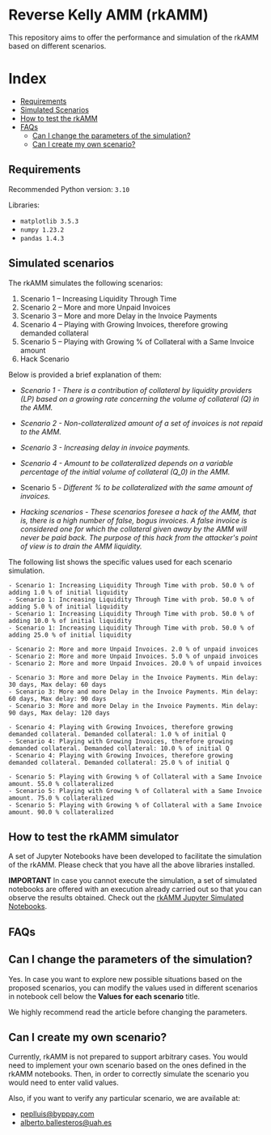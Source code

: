 # Reverse Kelly AMM (rkAMM)

This repository aims to offer the performance and simulation of the rkAMM based on different scenarios.

# Index
- [Requirements](#requirements)
- [Simulated Scenarios](#simulated-scenarios)
- [How to test the rkAMM](#how-to-test-the-rkamm-simulator)
- [FAQs](#faqs)
    - [Can I change the parameters of the simulation?](#can-i-change-the-parameters-of-the-simulation)
    - [Can I create my own scenario?](#can-i-create-my-own-scenario)

## Requirements

Recommended Python version: `3.10`

Libraries:
- `matplotlib 3.5.3`
- `numpy 1.23.2`
- `pandas 1.4.3`

## Simulated scenarios

The rkAMM simulates the following scenarios:

 1. Scenario 1 – Increasing Liquidity Through Time
 2. Scenario 2 – More and more Unpaid Invoices
 3. Scenario 3 – More and more Delay in the Invoice Payments
 4. Scenario 4 – Playing with Growing Invoices, therefore growing demanded collateral 
 5. Scenario 5 – Playing with Growing % of Collateral with a Same Invoice amount
 6. Hack Scenario 

Below is provided a brief explanation of them:

- *Scenario 1 - There is a contribution of collateral by liquidity providers (LP) based on a growing rate concerning the volume of collateral (Q) in the AMM.*

- *Scenario 2 - Non-collateralized amount of a set of invoices is not repaid to the AMM.*

- *Scenario 3 - Increasing delay in invoice payments.* 

- *Scenario 4 - Amount to be collateralized depends on a variable percentage of the initial volume of collateral (Q_0) in the AMM.*

- Scenario 5 - *Different % to be collateralized  with the same amount of invoices.*

- *Hacking scenarios - These scenarios foresee a hack of the AMM, that is, there is a high number of false, bogus invoices. A false invoice is considered one for which the collateral given away by the AMM will never be paid back. The purpose of this hack from the attacker's point of view is to drain the AMM liquidity.*

The following list shows the specific values ​​used for each scenario simulation.

```
- Scenario 1: Increasing Liquidity Through Time with prob. 50.0 % of adding 1.0 % of initial liquidity
- Scenario 1: Increasing Liquidity Through Time with prob. 50.0 % of adding 5.0 % of initial liquidity
- Scenario 1: Increasing Liquidity Through Time with prob. 50.0 % of adding 10.0 % of initial liquidity
- Scenario 1: Increasing Liquidity Through Time with prob. 50.0 % of adding 25.0 % of initial liquidity

- Scenario 2: More and more Unpaid Invoices. 2.0 % of unpaid invoices
- Scenario 2: More and more Unpaid Invoices. 5.0 % of unpaid invoices
- Scenario 2: More and more Unpaid Invoices. 20.0 % of unpaid invoices

- Scenario 3: More and more Delay in the Invoice Payments. Min delay: 30 days, Max delay: 60 days
- Scenario 3: More and more Delay in the Invoice Payments. Min delay: 60 days, Max delay: 90 days
- Scenario 3: More and more Delay in the Invoice Payments. Min delay: 90 days, Max delay: 120 days

- Scenario 4: Playing with Growing Invoices, therefore growing demanded collateral. Demanded collateral: 1.0 % of initial Q
- Scenario 4: Playing with Growing Invoices, therefore growing demanded collateral. Demanded collateral: 10.0 % of initial Q
- Scenario 4: Playing with Growing Invoices, therefore growing demanded collateral. Demanded collateral: 25.0 % of initial Q

- Scenario 5: Playing with Growing % of Collateral with a Same Invoice amount. 55.0 % collateralized
- Scenario 5: Playing with Growing % of Collateral with a Same Invoice amount. 75.0 % collateralized
- Scenario 5: Playing with Growing % of Collateral with a Same Invoice amount. 90.0 % collateralized
```

## How to test the rkAMM simulator

A set of Jupyter Notebooks have been developed to facilitate the simulation of the rkAMM. Please check that you have all the above libraries installed.

**IMPORTANT** In case you cannot execute the simulation, a set of simulated notebooks are offered with an execution already carried out so that you can observe the results obtained. Check out the [rkAMM Jupyter Simulated Notebooks](/notebooks/simulated/).

## FAQs

## Can I change the parameters of the simulation?

Yes. In case you want to explore new possible situations based on the proposed scenarios, you can modify the values used in different scenarios in notebook cell below the **Values for each scenario** title.

We highly recommend read the article before changing the parameters.

## Can I create my own scenario?

Currently, rkAMM is not prepared to support arbitrary cases. You would need to implement your own scenario based on the ones defined in the rkAMM notebooks. Then, in order to correctly simulate the scenario you would need to enter valid values.

Also, if you want to verify any particular scenario, we are available at:
- peplluis@byppay.com
- alberto.ballesteros@uah.es
